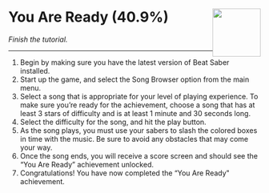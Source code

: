 # You Are Ready (40.9%) <img style="float: right;" src="https://cdn.cloudflare.steamstatic.com/steamcommunity/public/images/apps/620980/4b4e085f651c758909de1ac66713fd0b955a5630.jpg" width="96" height="96">

_Finish the tutorial._

---

1. Begin by making sure you have the latest version of Beat Saber installed. 
2. Start up the game, and select the Song Browser option from the main menu. 
3. Select a song that is appropriate for your level of playing experience. To make sure you’re ready for the achievement, choose a song that has at least 3 stars of difficulty and is at least 1 minute and 30 seconds long. 
4. Select the difficulty for the song, and hit the play button. 
5. As the song plays, you must use your sabers to slash the colored boxes in time with the music. Be sure to avoid any obstacles that may come your way. 
6. Once the song ends, you will receive a score screen and should see the “You Are Ready” achievement unlocked. 
7. Congratulations! You have now completed the “You Are Ready" achievement.